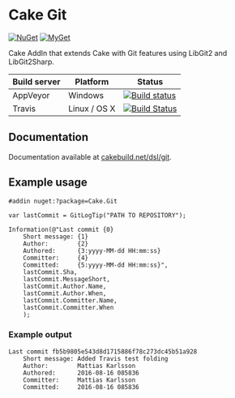 # Cake Git

[![NuGet](https://img.shields.io/nuget/v/Cake.Git.svg)](https://www.nuget.org/packages/Cake.Git) [![MyGet](https://img.shields.io/myget/cake-contrib/vpre/Cake.Git.svg?label=MyGet)](https://www.myget.org/feed/wcomab/package/nuget/Cake.Git)

Cake AddIn that extends Cake with Git features using LibGit2 and LibGit2Sharp.

| Build server                | Platform     | Status                                                                                                                    |
|-----------------------------|--------------|---------------------------------------------------------------------------------------------------------------------------|
| AppVeyor                    | Windows      | [![Build status](https://ci.appveyor.com/api/projects/status/mycuknigvm2418ht/branch/develop?svg=true)](https://ci.appveyor.com/project/cakecontrib/cake-git/branch/develop) |
| Travis                      | Linux / OS X | [![Build Status](https://travis-ci.org/cake-contrib/Cake_Git.svg?branch=develop)](https://travis-ci.org/cake-contrib/Cake_Git) |

## Documentation

Documentation available at [cakebuild.net/dsl/git](http://cakebuild.net/dsl/git).

## Example usage
```cake
#addin nuget:?package=Cake.Git

var lastCommit = GitLogTip("PATH TO REPOSITORY");

Information(@"Last commit {0}
    Short message: {1}
    Author:        {2}
    Authored:      {3:yyyy-MM-dd HH:mm:ss}
    Committer:     {4}
    Committed:     {5:yyyy-MM-dd HH:mm:ss}",
    lastCommit.Sha,
    lastCommit.MessageShort,
    lastCommit.Author.Name,
    lastCommit.Author.When,
    lastCommit.Committer.Name,
    lastCommit.Committer.When
    );
```
### Example output
```
Last commit fb5b9805e543d8d1715886f78c273dc45b51a928
    Short message: Added Travis test folding
    Author:        Mattias Karlsson
    Authored:      2016-08-16 085836
    Committer:     Mattias Karlsson
    Committed:     2016-08-16 085836
```

